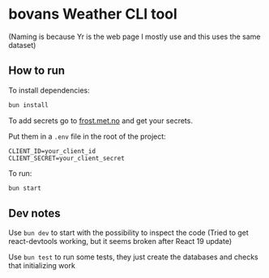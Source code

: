 # bovans Weather CLI tool

(Naming is because Yr is the web page I mostly use and this uses the same dataset)

## How to run

To install dependencies:

```bash
bun install
```

To add secrets go to [frost.met.no](https://frost.met.no/auth/requestCredentials.html)
and get your secrets.

Put them in a `.env` file in the root of the project:

```config
CLIENT_ID=your_client_id
CLIENT_SECRET=your_client_secret
```

To run:

```bash
bun start
```

## Dev notes

Use `bun dev` to start with the possibility to inspect the code
(Tried to get react-devtools working, but it seems broken after React 19 update)

Use `bun test` to run some tests, they just create the databases
and checks that initializing work
